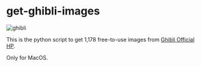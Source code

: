 # get-ghibli-images

![ghibli](https://oimo.me/wp-content/uploads/2020/12/chihiro015.jpg)

This is the python script to get 1,178 free-to-use images from [Ghibli Official HP](https://www.ghibli.jp/info/013409/).

Only for MacOS.
